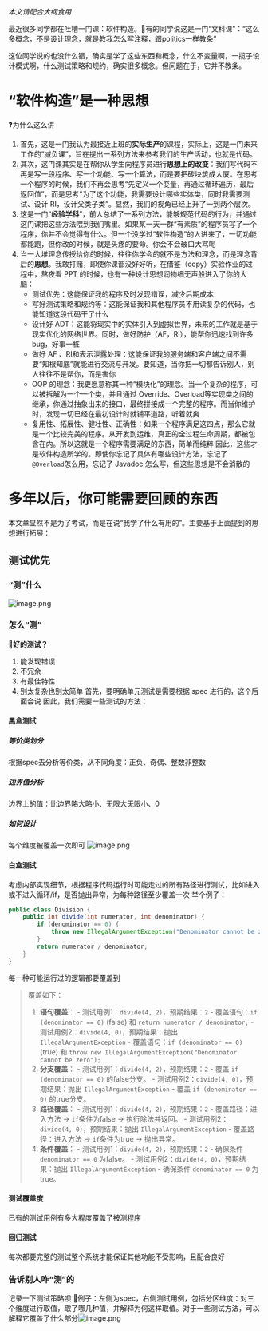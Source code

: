 *本文请配合大纲食用*

最近很多同学都在吐槽一门课：软件构造。🤬有的同学说这是一门“文科课”：“这么多概念，不是设计理念，就是教我怎么写注释，跟politics一样教条”

这位同学说的也没什么错，确实是学了这些东西和概念，什么不变量啊，一揽子设计模式啊，什么测试策略和规约，确实很多概念。但问题在于，它并不教条。

# “软件构造”是一种思想
❓为什么这么讲
 1. 首先，这是一门我认为最接近上班的**实际生产**的课程，实际上，这是一门未来工作的“减负课”，旨在提出一系列方法来参考我们的生产活动，也就是代码。
 2. 其次，这门课其实是在帮你从学生向程序员进行**思想上的改变**：我们写代码不再是写一段程序、写一个功能、写一个算法，而是要把砖块筑成大厦。在思考一个程序的时候，我们不再会思考“先定义一个变量，再通过循环遍历，最后返回值”，而是思考“为了这个功能，我需要设计哪些实体类，同时我需要测试、设计 RI，设计父类子类”。显然，我们的视角已经上升了一到两个层次。
 3. 这是一门“**经验学科**”，前人总结了一系列方法，能够规范代码的行为，并通过这门课把这些方法喂到我们嘴里。如果某一天一群“有素质”的程序员写了一个程序，你并不会觉得有什么。但一个没学过“软件构造”的人进来了，一切功能都能跑，但你改的时候，就是头疼的要命。你会不会破口大骂呢
 4. 当一大堆理念传授给你的时候，往往你学会的就不是方法和理念，而是理念背后的**思想**。我敢打赌，即使你课都没好好听，在借鉴（copy）实验作业的过程中，熬夜看 PPT 的时候，也有一种设计思想润物细无声般进入了你的大脑：
	+ 测试优先：这能保证我的程序及时发现错误，减少后期成本
	+ 写好测试策略和规约等：这能保证我和其他程序员不用读复杂的代码，也能知道这段代码干了什么
	+ 设计好 ADT：这能将现实中的实体引入到虚拟世界，未来的工作就是基于现实优化的网络世界。同时，做好防护（AF，RI），能帮你迅速找到许多 bug，好事一桩
	+ 做好 AF 、RI和表示泄露处理：这能保证我的服务端和客户端之间不需要“知根知底”就能进行交流与开发。要知道，当你把一切都告诉别人，别人往往不是帮你，而是害你
	+ OOP 的理念：我更愿意称其一种“模块化”的理念。当一个复杂的程序，可以被拆解为一个一个类，并且通过 Override、Overload等实现类之间的继承，你通过抽象出来的接口，最终拼接成一个完整的程序。而当你维护时，发现一切已经在最初设计时就铺平道路，听着就爽
	+ 复用性、拓展性、健壮性、正确性：如果一个程序满足这四点，那么它就是一个比较完美的程序。从开发到运维，真正的全过程生命周期，都被包含在内。所以这就是一个程序需要满足的东西，简单而纯粹
因此，这些才是软件构造所学的。即使你忘记了具体有哪些设计方法，忘记了 `@Overload`怎么用，忘记了 Javadoc 怎么写，但这些思想是不会消散的

# 多年以后，你可能需要回顾的东西
本文章显然不是为了考试，而是在说“我学了什么有用的”。主要基于上面提到的思想进行拓展：
## 测试优先
### “测”什么
![image.png](https://s2.loli.net/2024/05/25/bOkzoa51PhlgEtR.png)
### 怎么“测”
🧐**好的测试？**
1. 能发现错误
2. 不冗余
3. 有最佳特性
4. 别太复杂也别太简单
首先，要明确单元测试是需要根据 spec 进行的，这个后面会说
因此，我们需要一些测试的方法：
#### 黑盒测试
##### 等价类划分
根据spec去分析等价类，从不同角度：正负、奇偶、整数非整数
##### 边界值分析
边界上的值：比边界略大略小、无限大无限小、0
##### 如何设计
每个维度被覆盖一次即可
![image.png](https://s2.loli.net/2024/05/25/BjOlEJysPecaoiZ.png)
#### 白盒测试
考虑内部实现细节，根据程序代码运行时可能走过的所有路径进行测试，比如进入或不进入循环/if，是否抛出异常，为每种路径至少覆盖一次
举个例子：
```Java
public class Division {
    public int divide(int numerator, int denominator) {
        if (denominator == 0) {
            throw new IllegalArgumentException("Denominator cannot be zero");
        }
        return numerator / denominator;
    }
}
```
每一种可能运行过的逻辑都要覆盖到
> 覆盖如下：
> 1. **语句覆盖**：
    - 测试用例1：`divide(4, 2)`，预期结果：`2`
        - 覆盖语句：`if (denominator == 0)` (false) 和 `return numerator / denominator;`
    - 测试用例2：`divide(4, 0)`，预期结果：抛出 `IllegalArgumentException`
        - 覆盖语句：`if (denominator == 0)` (true) 和 `throw new IllegalArgumentException("Denominator cannot be zero");`
> 2. **分支覆盖**：
    - 测试用例1：`divide(4, 2)`，预期结果：`2`
        - 覆盖 `if (denominator == 0)` 的false分支。
    - 测试用例2：`divide(4, 0)`，预期结果：抛出 `IllegalArgumentException`
        - 覆盖 `if (denominator == 0)` 的true分支。
> 3. **路径覆盖**：
    - 测试用例1：`divide(4, 2)`，预期结果：`2`
        - 覆盖路径：进入方法 -> `if`条件为false -> 执行除法并返回。
    - 测试用例2：`divide(4, 0)`，预期结果：抛出 `IllegalArgumentException`
        - 覆盖路径：进入方法 -> `if`条件为true -> 抛出异常。
> 4. **条件覆盖**：
    - 测试用例1：`divide(4, 2)`，预期结果：`2`
        - 确保条件 `denominator == 0` 为false。
    - 测试用例2：`divide(4, 0)`，预期结果：抛出 `IllegalArgumentException`
        - 确保条件 `denominator == 0` 为true。
#### 测试覆盖度
已有的测试用例有多大程度覆盖了被测程序
#### 回归测试
每次都要完整的测试整个系统才能保证其他功能不受影响，且配合良好
### 告诉别人咋“测”的
记录一下测试策略呗
🌰例子：左侧为spec，右侧测试用例，包括分区维度：对三个维度进行取值，取了哪几种值，并解释为何这样取值。对于一些测试方法，可以解释它覆盖了什么部分![image.png](https://s2.loli.net/2024/05/25/EPILdMnU39Htrk6.png)
## 